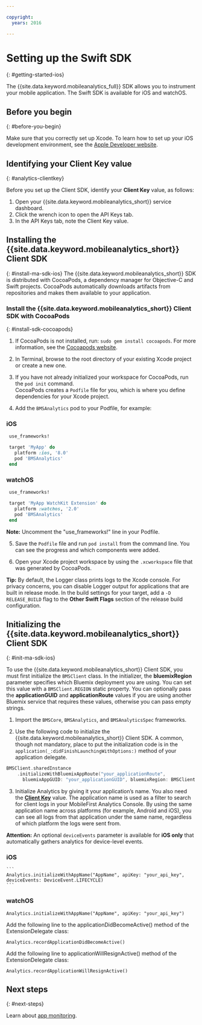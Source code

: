 ```yaml
---

copyright:
  years: 2016

---
```

# Setting up the Swift SDK
{: #getting-started-ios}

The {{site.data.keyword.mobileanalytics_full}} SDK allows you to instrument your mobile application. The Swift SDK is available for iOS and watchOS.

## Before you begin
{: #before-you-begin}
<!--You must have an instance of the {{site.data.keyword.mobileanalytics_short}} service. For more information, see --> <!-- [Getting started](app-monitoring-start.html). -->
Make sure that you correctly set up Xcode. To learn how to set up your iOS development environment, see the [Apple Developer website](https://developer.apple.com/support/xcode/).

## Identifying your Client Key value
{: #analytics-clientkey}

Before you set up the Client SDK, identify your **Client Key** value, as follows:
1. Open your {{site.data.keyword.mobileanalytics_short}} service dashboard.
2. Click the wrench icon to open the API Keys tab.
3. In the API Keys tab, note the Client Key value.


## Installing the {{site.data.keyword.mobileanalytics_short}} Client SDK
{: #install-ma-sdk-ios}
The {{site.data.keyword.mobileanalytics_short}} SDK is distributed with CocoaPods, a dependency manager for Objective-C and Swift projects. CocoaPods automatically downloads artifacts from repositories and makes them available to your application.

### Install the {{site.data.keyword.mobileanalytics_short}} Client SDK with CocoaPods
{: #install-sdk-cocoapods}

1. If CocoaPods is not installed, run: `sudo gem install cocoapods`. For more information, see the [Cocoapods website](https://cocoapods.org/).

2. In Terminal, browse to the root directory of your existing Xcode project or create a new one.

3. If you have not already initialized your workspace for CocoaPods, run the `pod init` command.<br/>
 CocoaPods creates a `Podfile` file for you, which is where you define dependencies for your Xcode project.

4. Add the `BMSAnalytics` pod to your Podfile, for example:

  ### iOS
  ```ruby
   use_frameworks!

   target 'MyApp' do
     platform :ios, '8.0'
     pod 'BMSAnalytics'
   end
  ```

  ### watchOS
  ```ruby
   use_frameworks!

   target 'MyApp WatchKit Extension' do
     platform :watchos, '2.0'
     pod 'BMSAnalytics'
   end
  ```
  **Note:** Uncomment the "use_frameworks!" line in your Podfile.

5. Save the `Podfile` file and run `pod install` from the command line. You can see the progress and which components were added.

6. Open your Xcode project workspace by using the `.xcworkspace` file that was generated by CocoaPods.

**Tip:** By default, the Logger class prints logs to the Xcode console. For privacy concerns, you can disable Logger output for applications that are built in release mode. In the build settings for your target, add a `-D RELEASE_BUILD` flag to the **Other Swift Flags** section of the release build configuration.

## Initializing the {{site.data.keyword.mobileanalytics_short}} Client SDK
{: #init-ma-sdk-ios}

To use the {{site.data.keyword.mobileanalytics_short}} Client SDK, you must first initialize the `BMSClient` class. In the initializer, the **bluemixRegion** parameter specifies which Bluemix deployment you are using. You can set this value with a `BMSClient.REGION` static property. You can optionally pass the **applicationGUID** and **applicationRoute** values if you are using another Bluemix service that requires these values, otherwise you can pass empty strings.

1. Import the `BMSCore`, `BMSAnalytics`, and `BMSAnalyticsSpec` frameworks.

2. Use the following code to initialize the {{site.data.keyword.mobileanalytics_short}} Client SDK. A common, though not mandatory, place to put the initialization code is in the `application(_:didFinishLaunchingWithOptions:)` method of your application delegate.

  ```Swift
  BMSClient.sharedInstance
      .initializeWithBluemixAppRoute("your_applicationRoute",
        bluemixAppGUID: "your_applicationGUID", bluemixRegion: BMSClient.REGION_US_SOUTH)
  ```

3. Initialize Analytics by giving it your application’s name. You also need the [**Client Key**](#analytics-clientkey) value. The application name is used as a filter to search for client logs in your MobileFirst Analytics Console. By using the same application name across platforms (for example, Android and iOS), you can see all logs from that application under the same name, regardless of which platform the logs were sent from.

  **Attention:** An optional `deviceEvents` parameter is available for **iOS only** that automatically gathers analytics for device-level events.

  ### iOS
    ```
    Analytics.initializeWithAppName("AppName", apiKey: "your_api_key",
    deviceEvents: DeviceEvent.LIFECYCLE)
    ```

  ### watchOS
  ```
  Analytics.initializeWithAppName("AppName", apiKey: "your_api_key")
  ```

  Add the following line to the applicationDidBecomeActive() method of the ExtensionDelegate class:
  ```
  Analytics.recordApplicationDidBecomeActive()
  ```

  Add the following line to applicationWillResignActive() method of the ExtensionDelegate class:
  ```
  Analytics.recordApplicationWillResignActive()
  ```

  ## Next steps
  {: #next-steps}

Learn about [app monitoring](app-monitoring.html).
